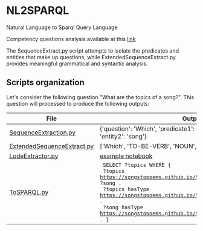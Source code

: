 # NL2SPARQL
Natural Language to Sparql Query Language

Competency questions analysis available at this [link](https://docs.google.com/spreadsheets/d/1KJ0Jx0Jem_frTjoJt80ZCkbYefHMMwLnNWUb-pid3Ys/edit#gid=0)

The SequenceExtract.py script attempts to isolate the predicates and entities that make up questions, while ExtendedSequenceExtract.py provides meaningful grammatical and syntactic analysis. 

## Scripts organization

Let's consider the following question "What are the topics of a song?". This question will processed to produce the following outputs:

| **File**   | **Output**                                                                                 |
| ---------- | ------------------------------------------------------------------------------------------ |
| [SequenceExtraction.py](https://github.com/Sebastiano-G/NL2SPARQL/blob/main/SequenceExtraction.py) |{'question': 'Which', 'predicate1': 'are', 'entity1': 'topics', 'entity2': 'song'}|
| [ExtendedSequenceExtract.py](https://github.com/Sebastiano-G/NL2SPARQL/blob/main/ExtendedSequenceExtract.py) |['Which', 'TO-BE-VERB', 'NOUN', 'of', 'NOUN'] |            
| [LodeExtractor.py](https://github.com/Sebastiano-G/NL2SPARQL/blob/main/LodeExtractor.py)| [example notebook](https://github.com/Sebastiano-G/NL2SPARQL/blob/main/Parsing%20OWL%20ontology.ipynb)|
| [ToSPARQL.py](https://github.com/Sebastiano-G/NL2SPARQL/blob/main/ToSPARQL.py) |  <code> SELECT ?topics WHERE { </code><br><code> ?topics <https://songstopoems.github.io/STOP/stopfinal.owl#appears_in> ?song . </code><br><code> ?topics hasType <https://songstopoems.github.io/STOP/stopfinal.owl#Topic> . </code><br><code> ?song hasType <https://songstopoems.github.io/STOP/stopfinal.owl#Song> . } </code>|
